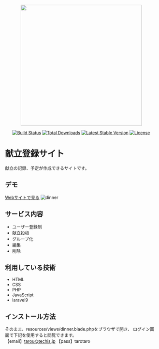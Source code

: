 <p align="center"><a href="https://laravel.com" target="_blank"><img src="https://raw.githubusercontent.com/laravel/art/master/logo-lockup/5%20SVG/2%20CMYK/1%20Full%20Color/laravel-logolockup-cmyk-red.svg" width="400"></a></p>

<p align="center">
<a href="https://travis-ci.org/laravel/framework"><img src="https://travis-ci.org/laravel/framework.svg" alt="Build Status"></a>
<a href="https://packagist.org/packages/laravel/framework"><img src="https://img.shields.io/packagist/dt/laravel/framework" alt="Total Downloads"></a>
<a href="https://packagist.org/packages/laravel/framework"><img src="https://img.shields.io/packagist/v/laravel/framework" alt="Latest Stable Version"></a>
<a href="https://packagist.org/packages/laravel/framework"><img src="https://img.shields.io/packagist/l/laravel/framework" alt="License"></a>
</p>

# 献立登録サイト

献立の記録、予定が作成できるサイトです。


## デモ
 [Webサイトで見る](https://team-dinner-group.herokuapp.com/)
![dinner](https://user-images.githubusercontent.com/95341532/180627921-45ec1016-c908-4861-aa16-efe72da34e71.png)
 
## サービス内容
 
* ユーザー登録制
* 献立投稿
* グループ化
* 編集
* 削除


## 利用している技術

* HTML
* CSS
* PHP
* JavaScript
* laravel9
 

## インストール方法
 
そのまま、resources/views/dinner.blade.phpをブラウザで開き、
ログイン画面で下記を使用すると閲覧できます。  
【email】tarou@techis.jp
【pass】tarotaro
  
  
